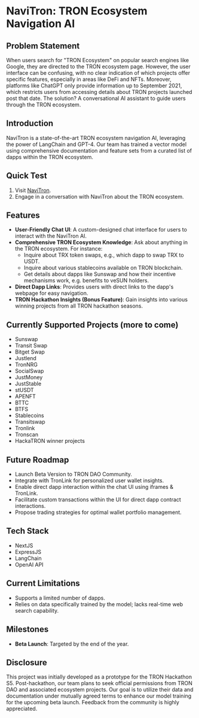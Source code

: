 # NaviTron: TRON Ecosystem Navigation AI

## Problem Statement
When users search for "TRON Ecosystem" on popular search engines like Google, they are directed to the TRON ecosystem page. However, the user interface can be confusing, with no clear indication of which projects offer specific features, especially in areas like DeFi and NFTs. Moreover, platforms like ChatGPT only provide information up to September 2021, which restricts users from accessing details about TRON projects launched post that date. The solution? A conversational AI assistant to guide users through the TRON ecosystem.

## Introduction
NaviTron is a state-of-the-art TRON ecosystem navigation AI, leveraging the power of LangChain and GPT-4. Our team has trained a vector model using comprehensive documentation and feature sets from a curated list of dapps within the TRON ecosystem.

## Quick Test
1. Visit [NaviTron](https://navitron.xyz).
2. Engage in a conversation with NaviTron about the TRON ecosystem.

## Features
- **User-Friendly Chat UI**: A custom-designed chat interface for users to interact with the NaviTron AI.
- **Comprehensive TRON Ecosystem Knowledge**: Ask about anything in the TRON ecosystem. For instance:
  - Inquire about TRX token swaps, e.g., which dapp to swap TRX to USDT.
  - Inquire about various stablecoins available on TRON blockchain.
  - Get details about dapps like Sunswap and how their incentive mechanisms work, e.g. benefits to veSUN holders.
- **Direct Dapp Links**: Provides users with direct links to the dapp's webpage for easy navigation.
- **TRON Hackathon Insights (Bonus Feature)**: Gain insights into various winning projects from all TRON hackathon seasons.

## Currently Supported Projects (more to come)
- Sunswap
- Transit Swap
- Bitget Swap
- Justlend
- TronNRG
- SocialSwap
- JustMoney
- JustStable
- stUSDT
- APENFT
- BTTC
- BTFS
- Stablecoins
- Transitswap
- Tronlink
- Tronscan
- HackaTRON winner projects

## Future Roadmap
- Launch Beta Version to TRON DAO Community.
- Integrate with TronLink for personalized user wallet insights.
- Enable direct dapp interaction within the chat UI using iframes & TronLink.
- Facilitate custom transactions within the UI for direct dapp contract interactions.
- Propose trading strategies for optimal wallet portfolio management.

## Tech Stack
- NextJS
- ExpressJS
- LangChain
- OpenAI API

## Current Limitations
- Supports a limited number of dapps.
- Relies on data specifically trained by the model; lacks real-time web search capability.

## Milestones
- **Beta Launch**: Targeted by the end of the year.

## Disclosure
This project was initially developed as a prototype for the TRON Hackathon S5. Post-hackathon, our team plans to seek official permissions from TRON DAO and associated ecosystem projects. Our goal is to utilize their data and documentation under mutually agreed terms to enhance our model training for the upcoming beta launch. Feedback from the community is highly appreciated.